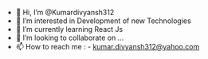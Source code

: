 - 👋 Hi, I’m @Kumardivyansh312
- 👀 I’m interested in Development of new Technologies  
- 🌱 I’m currently learning React Js
- 💞️ I’m looking to collaborate on ...
- 📫 How to reach me : - kumar.divyansh312@yahoo.com

<!---
Kumardivyansh312/Kumardivyansh312 is a ✨ special ✨ repository because its `README.md` (this file) appears on your GitHub profile.
You can click the Preview link to take a look at your changes.
--->
